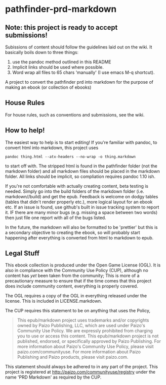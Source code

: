 # pathfinder-prd-markdown

## Note: this project is ready to accept submissions!
Subissions of content should follow the guidelines laid out on the wiki. It 
basically boils down to three things:

1. use the pandoc method outlined in this README
2. Implicit links should be used where possible.
3. Word wrap all files to 65 chars 'manually' (I use emacs M-q shortcut).

A project to convert the pathfinder prd into markdown for the purpose of making
an ebook (or collection of ebooks)

## House Rules
For house rules, such as conventions and submissions, see the wiki.

## How to help!

The easiest way to help is to start editing! If you're familiar with pandoc, to
convert html into markdown, this project uses

    pandoc thing.html --atx-headers --no-wrap -o thing.markdown
    
to start off with. The stripped html is found in the pathfinder folder (not the 
markdown folder) and all markdown files should be placed in the markdown folder. 
All links should be implicit, so compliation requires pandoc 1.10 ish.

If you're not comfortable with actually creating content, beta testing is needed. 
Simply go into the build folders of the markdown folder 
(i.e. markdown/<book of choice>/build) and get the epub. Feedback is welcome on 
dodgy tables (tables that didn't render properly etc.), more logical layout for
an ebook etc. If an issue is found, use github's built in issue tracking system
to report it. IF there are many minor bugs (e.g. missing a space between two 
words) then just file one report with all of the bugs listed.

In the future, the markdown will also be formatted to be 'prettier' but this is a
secondary objective to creating the ebook, so will probably start happening after 
everything is converted from html to markdown to epub.

## Legal Stuff

This ebook collection is produced under the Open Game License (OGL). It is also in
compliance with the Community Use Policy (CUP), although no content has *yet* been
taken from the community; This is more of a precautionary measure to ensure that
if the time comes that this project does include community content, everything is
properly covered.

The OGL requires a copy of the OGL in everything released under the license. This 
is included in LICENSE.markdown.

The CUP requires this statement to be on anything that uses the Policy,

> This epub/markdown project uses trademarks and/or copyrights owned by Paizo 
> Publishing, LLC, which are used under Paizo's Community Use Policy. We are
> expressly prohibited from charging you to use or access this content. This 
> epub/markdown project is not published, endorsed, or specifically approved
> by Paizo Publishing. For more information about Paizo's Community Use Policy,
> please visit paizo.com/communityuse. For more information about Paizo Publishing
> and Paizo products, please visit paizo.com.

This statement should always be adhered to in any part of the project. This project
is registered at http://paizo.com/communityuse/registry under the name 'PRD Markdown'
as required by the CUP.
